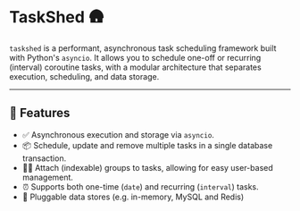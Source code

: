 # TaskShed 🛖

`taskshed` is a performant, asynchronous task scheduling framework built with Python's `asyncio`. It allows you to schedule one-off or recurring (interval) coroutine tasks, with a modular architecture that separates execution, scheduling, and data storage.

---

## 🚀 Features

- ✅ Asynchronous execution and storage via `asyncio`.
- 📦 Schedule, update and remove multiple tasks in a single database transaction.
- 🙋‍♂️ Attach (indexable) groups to tasks, allowing for easy user-based management.
- ⏰ Supports both one-time (`date`) and recurring (`interval`) tasks.
- 🧱 Pluggable data stores (e.g. in-memory, MySQL and Redis)

